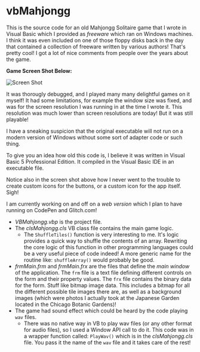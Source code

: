 # vbMahjongg

This is the source code for an old Mahjongg Solitaire game that I wrote in Visual Basic which I provided as *freeware* which ran on Windows machines. 
I think it was even included on one of those floppy disks back in the day that contained a collection of freeware written by various authors! That's pretty cool!
I got a lot of nice comments from people over the years about the game.

**Game Screen Shot Below:**

![Screen Shot](http://chomer.com/wp-content/mahjongg_screen_full1.png)


It was thorougly debugged, and I played many many delightful games on it myself! It had some limitations, for example the window size was fixed, and was for the screen resolution I was running in at the time I wrote it. This resolution was much lower than screen resolutions are today!  But it was still playable!

I have a sneaking suspicion that the original executable will not run on a modern version of Windows without some sort of adapter code or such thing.

To give you an idea how old this code is, I believe it was written in Visual Basic 5 Professional Edition. It compiled in the Visual Basic IDE in an executable file.

Notice also in the screen shot above how I never went to the trouble to create custom icons for the buttons, or a custom icon for the app itself. Sigh!

I am currently working on and off on a *web version* which I plan to have running on CodePen and Glitch.com!

- *VBMahjongg.vbp* is the project file.
- The *clsMahjongg.cls* VB class file contains the main game logic.
  - The `ShuffleTiles()` function is very interesting to me. It's logic provides a quick way to shuffle the contents of an array. Rewriting the core logic of this function in other programming languages could be a very useful piece of code indeed! A more generic name for the routine like: `shuffleArray()` would probably be good.
- *frmMain.frm* and *frmMain.frx* are the files that define the *main window* of the application. The `frm` file is a text file defining different controls on the form and their property values.  The `frx` file contains the binary data for the form. Stuff like bitmap image data. This includes a bitmap for all the different possible tile images there are, as well as a background images (which were photos I actually took at the Japanese Garden located in the Chicago Botanic Gardens)!
- The game had sound effect which could be heard by the code playing `wav` files.
  - There was no native way in VB to play wav files (or any other format for audio files), so I used a Window API call to do it. This code was in a wrapper function called: `PlayWav()` which is in the *clsMahjongg.cls* file. You pass it the name of the `wav` file and it takes care of the rest!
